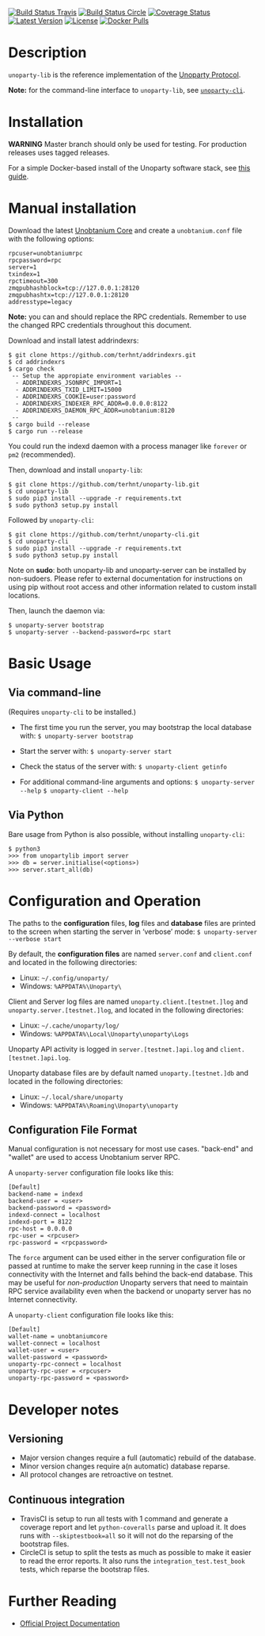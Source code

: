 [![Build Status Travis](https://travis-ci.org/UnopartyXUP/unoparty-lib.svg?branch=develop)](https://travis-ci.org/UnopartyXUP/unoparty-lib)
[![Build Status Circle](https://circleci.com/gh/UnopartyXUP/unoparty-lib.svg?&style=shield)](https://circleci.com/gh/UnopartyXUP/unoparty-lib)
[![Coverage Status](https://coveralls.io/repos/UnopartyXUP/unoparty-lib/badge.png?branch=develop)](https://coveralls.io/r/UnopartyXUP/unoparty-lib?branch=develop)
[![Latest Version](https://pypip.in/version/unoparty-lib/badge.svg)](https://pypi.python.org/pypi/unoparty-lib/)
[![License](https://pypip.in/license/unoparty-lib/badge.svg)](https://pypi.python.org/pypi/unoparty-lib/)
[![Docker Pulls](https://img.shields.io/docker/pulls/unoparty/unoparty-server.svg?maxAge=2592000)](https://hub.docker.com/r/unoparty/unoparty-server/)


# Description
`unoparty-lib` is the reference implementation of the [Unoparty Protocol](https://unoparty.io).

**Note:** for the command-line interface to `unoparty-lib`, see [`unoparty-cli`](https://github.com/terhnt/unoparty-cli).


# Installation

**WARNING** Master branch should only be used for testing. For production releases uses tagged releases.

For a simple Docker-based install of the Unoparty software stack, see [this guide](http://unoparty.io/docs/federated_node/).


# Manual installation

Download the latest [Unobtanium Core](https://github.com/unobtanium-official/unobtanium/releases) and create
a `unobtanium.conf` file with the following options:

```
rpcuser=unobtaniumrpc
rpcpassword=rpc
server=1
txindex=1
rpctimeout=300
zmqpubhashblock=tcp://127.0.0.1:28120
zmqpubhashtx=tcp://127.0.0.1:28120
addresstype=legacy
```
**Note:** you can and should replace the RPC credentials. Remember to use the changed RPC credentials throughout this document.

Download and install latest addrindexrs:
```
$ git clone https://github.com/terhnt/addrindexrs.git
$ cd addrindexrs
$ cargo check
 -- Setup the appropiate environment variables --
  - ADDRINDEXRS_JSONRPC_IMPORT=1
  - ADDRINDEXRS_TXID_LIMIT=15000
  - ADDRINDEXRS_COOKIE=user:password
  - ADDRINDEXRS_INDEXER_RPC_ADDR=0.0.0.0:8122
  - ADDRINDEXRS_DAEMON_RPC_ADDR=unobtanium:8120
 --
$ cargo build --release
$ cargo run --release
```

You could run the indexd daemon with a process manager like `forever` or `pm2` (recommended).

Then, download and install `unoparty-lib`:

```
$ git clone https://github.com/terhnt/unoparty-lib.git
$ cd unoparty-lib
$ sudo pip3 install --upgrade -r requirements.txt
$ sudo python3 setup.py install
```

Followed by `unoparty-cli`:

```
$ git clone https://github.com/terhnt/unoparty-cli.git
$ cd unoparty-cli
$ sudo pip3 install --upgrade -r requirements.txt
$ sudo python3 setup.py install
```

Note on **sudo**: both unoparty-lib and unoparty-server can be installed by non-sudoers. Please refer to external documentation for instructions on using pip without root access and other information related to custom install locations.


Then, launch the daemon via:

```
$ unoparty-server bootstrap
$ unoparty-server --backend-password=rpc start
```

# Basic Usage

## Via command-line

(Requires `unoparty-cli` to be installed.)

* The first time you run the server, you may bootstrap the local database with:
	`$ unoparty-server bootstrap`

* Start the server with:
	`$ unoparty-server start`

* Check the status of the server with:
	`$ unoparty-client getinfo`

* For additional command-line arguments and options:
	`$ unoparty-server --help`
	`$ unoparty-client --help`

## Via Python

Bare usage from Python is also possible, without installing `unoparty-cli`:

```
$ python3
>>> from unopartylib import server
>>> db = server.initialise(<options>)
>>> server.start_all(db)
```

# Configuration and Operation

The paths to the **configuration** files, **log** files and **database** files are printed to the screen when starting the server in ‘verbose’ mode:
	`$ unoparty-server --verbose start`

By default, the **configuration files** are named `server.conf` and `client.conf` and located in the following directories:

* Linux: `~/.config/unoparty/`
* Windows: `%APPDATA%\Unoparty\`

Client and Server log files are named `unoparty.client.[testnet.]log` and `unoparty.server.[testnet.]log`, and located in the following directories:

* Linux: `~/.cache/unoparty/log/`
* Windows: `%APPDATA%\Local\Unoparty\unoparty\Logs`

Unoparty API activity is logged in `server.[testnet.]api.log` and `client.[testnet.]api.log`.

Unoparty database files are by default named `unoparty.[testnet.]db` and located in the following directories:

* Linux: `~/.local/share/unoparty`
* Windows: `%APPDATA%\Roaming\Unoparty\unoparty`

## Configuration File Format

Manual configuration is not necessary for most use cases. "back-end" and "wallet" are used to access Unobtanium server RPC.

A `unoparty-server` configuration file looks like this:

	[Default]
	backend-name = indexd
	backend-user = <user>
	backend-password = <password>
	indexd-connect = localhost
	indexd-port = 8122
	rpc-host = 0.0.0.0
	rpc-user = <rpcuser>
	rpc-password = <rpcpassword>

The ``force`` argument can be used either in the server configuration file or passed at runtime to make the server keep running in the case it loses connectivity with the Internet and falls behind the back-end database. This may be useful for *non-production* Unoparty servers that need to maintain RPC service availability even when the backend or unoparty server has no Internet connectivity.

A `unoparty-client` configuration file looks like this:

	[Default]
	wallet-name = unobtaniumcore
	wallet-connect = localhost
	wallet-user = <user>
	wallet-password = <password>
	unoparty-rpc-connect = localhost
	unoparty-rpc-user = <rpcuser>
	unoparty-rpc-password = <password>


# Developer notes

## Versioning

* Major version changes require a full (automatic) rebuild of the database.
* Minor version changes require a(n automatic) database reparse.
* All protocol changes are retroactive on testnet.

## Continuous integration
 - TravisCI is setup to run all tests with 1 command and generate a coverage report and let `python-coveralls` parse and upload it.
   It does runs with `--skiptestbook=all` so it will not do the reparsing of the bootstrap files.
 - CircleCI is setup to split the tests as much as possible to make it easier to read the error reports.
   It also runs the `integration_test.test_book` tests, which reparse the bootstrap files.


# Further Reading

* [Official Project Documentation](http://unoparty.io/docs/)
